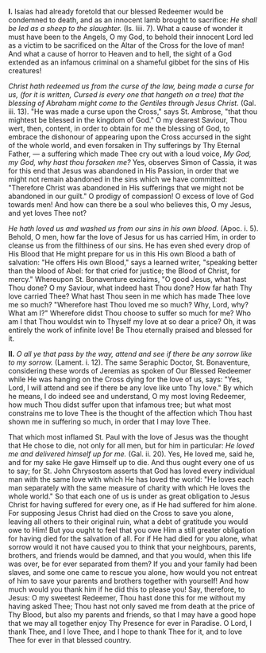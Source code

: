 
**I\.** Isaias had already foretold that our blessed Redeemer would be condemned to death, and as an innocent lamb brought to sacrifice: *He shall be led as a sheep to the slaughter.* (Is. liii. 7). What a cause of wonder it must have been to the Angels, O my God, to behold their innocent Lord led as a victim to be sacrificed on the Altar of the Cross for the love of man! And what a cause of horror to Heaven and to hell, the sight of a God extended as an infamous criminal on a shameful gibbet for the sins of His creatures!

*Christ hath redeemed us from the curse of the law, being made a curse for us, (for it is written, Cursed is every one that hangeth on a tree) that the blessing of Abraham might come to the Gentiles through Jesus Christ.* (Gal. iii. 13). \"He was made a curse upon the Cross,\" says St. Ambrose, \"that thou mightest be blessed in the kingdom of God.\" O my dearest Saviour, Thou wert, then, content, in order to obtain for me the blessing of God, to embrace the dishonour of appearing upon the Cross accursed in the sight of the whole world, and even forsaken in Thy sufferings by Thy Eternal Father, — a suffering which made Thee cry out with a loud voice, *My God, my God, why hast thou forsaken me?* Yes, observes Simon of Cassia, it was for this end that Jesus was abandoned in His Passion, in order that we might not remain abandoned in the sins which we have committed: \"Therefore Christ was abandoned in His sufferings that we might not be abandoned in our guilt.\" O prodigy of compassion! O excess of love of God towards men! And how can there be a soul who believes this, O my Jesus, and yet loves Thee not?

*He hath loved us and washed us from our sins in his own blood.* (Apoc. i. 5). Behold, O men, how far the love of Jesus for us has carried Him, in order to cleanse us from the filthiness of our sins. He has even shed every drop of His Blood that He might prepare for us in this His own Blood a bath of salvation: \"He offers His own Blood,\" says a learned writer, \"speaking better than the blood of Abel: for that cried for justice; the Blood of Christ, for mercy.\" Whereupon St. Bonaventure exclaims, \"O good Jesus, what hast Thou done? O my Saviour, what indeed hast Thou done? How far hath Thy love carried Thee? What hast Thou seen in me which has made Thee love me so much? \"Wherefore hast Thou loved me so much? Why, Lord, why? What am I?\" Wherefore didst Thou choose to suffer so much for me? Who am I that Thou wouldst win to Thyself my love at so dear a price? Oh, it was entirely the work of infinite love! Be Thou eternally praised and blessed for it.

**II\.** *O all ye that pass by the way, attend and see if there be any sorrow like to my sorrow.* (Lament. i. 12). The same Seraphic Doctor, St. Bonaventure, considering these words of Jeremias as spoken of Our Blessed Redeemer while He was hanging on the Cross dying for the love of us, says: \"Yes, Lord, I will attend and see if there be any love like unto Thy love.\" By which he means, I do indeed see and understand, O my most loving Redeemer, how much Thou didst suffer upon that infamous tree; but what most constrains me to love Thee is the thought of the affection which Thou hast shown me in suffering so much, in order that I may love Thee.

That which most inflamed St. Paul with the love of Jesus was the thought that He chose to die, not only for all men, but for him in particular: *He loved me and delivered himself up for me.* (Gal. ii. 20). Yes, He loved me, said he, and for my sake He gave Himself up to die. And thus ought every one of us to say; for St. John Chrysostom asserts that God has loved every individual man with the same love with which He has loved the world: \"He loves each man separately with the same measure of charity with which He loves the whole world.\" So that each one of us is under as great obligation to Jesus Christ for having suffered for every one, as if He had suffered for him alone. For supposing Jesus Christ had died on the Cross to save you alone, leaving all others to their original ruin, what a debt of gratitude you would owe to Him! But you ought to feel that you owe Him a still greater obligation for having died for the salvation of all. For if He had died for you alone, what sorrow would it not have caused you to think that your neighbours, parents, brothers, and friends would be damned, and that you would, when this life was over, be for ever separated from them? If you and your family had been slaves, and some one came to rescue you alone, how would you not entreat of him to save your parents and brothers together with yourself! And how much would you thank him if he did this to please you! Say, therefore, to Jesus: O my sweetest Redeemer, Thou hast done this for me without my having asked Thee; Thou hast not only saved me from death at the price of Thy Blood, but also my parents and friends, so that I may have a good hope that we may all together enjoy Thy Presence for ever in Paradise. O Lord, I thank Thee, and I love Thee, and I hope to thank Thee for it, and to love Thee for ever in that blessed country.

